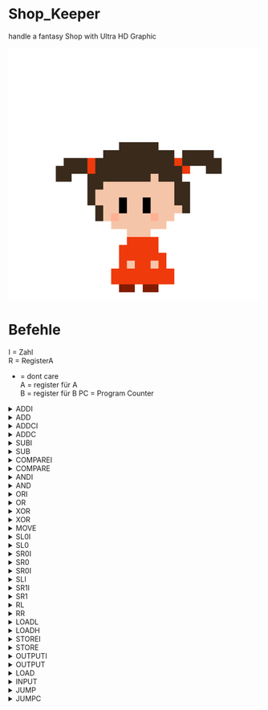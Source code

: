 # Shop_Keeper
handle a fantasy Shop with Ultra HD Graphic 

![alt text](https://github.com/MarcDod/Shop_keeper/blob/master/core/assets/npc/npc/child0.png?raw=true)

# Befehle
I = Zahl <br>
R = RegisterA <br>
- = dont care <br>
A = register für A <br>
B = register für B
PC = Program Counter

<details closed>
  <summary>ADDI</summary>
    &nbsp;&nbsp;&nbsp;0000 01II IIII AAAA <br>
    &nbsp;&nbsp;&nbsp;A = A + I und c = 0 <br> 
    &nbsp;&nbsp;&nbsp;<strong>Wenn</strong> (A + I) >= 2^16 <strong>dann:</strong> c = 1 und A = 2^16 - (A + I) <br>
    &nbsp;&nbsp;&nbsp;<strong>Wenn</strong> (A + I) = 0 <strong>dann:</strong> z = 1 sonst: z = 0
</details>
<details closed>
  <summary>ADD</summary>
    &nbsp;&nbsp;&nbsp;0000 00-- BBBB AAAA <br>
    &nbsp;&nbsp;&nbsp;A = A + B und c = 0 <br> 
    &nbsp;&nbsp;&nbsp;<strong>Wenn</strong> (A + B) >= 2^16 <strong>dann:</strong> c = 1 und A = 2^16 - (A + B) <br>
    &nbsp;&nbsp;&nbsp;<strong>Wenn</strong> (A + B) = 0 <strong>dann:</strong> z = 1 sonst: z = 0
</details>
<details closed>
  <summary>ADDCI</summary>
    &nbsp;&nbsp;&nbsp;0000 11II IIII AAAA <br>
    &nbsp;&nbsp;&nbsp;A = A + I und c = 0 <br> 
    &nbsp;&nbsp;&nbsp;<strong>Wenn</strong> (A + I + C) >= 2^16 <strong>dann:</strong> c = 1 und A = 2^16 - (A + I + C) <br>
    &nbsp;&nbsp;&nbsp;<strong>Wenn</strong> (A + I + C) = 0 <strong>dann:</strong> z = 1 sonst: z = 0
</details>
<details closed>
  <summary>ADDC</summary>
    &nbsp;&nbsp;&nbsp;0000 10-- BBBB AAAA <br>
    &nbsp;&nbsp;&nbsp;A = A + B + C und c = 0 <br> 
    &nbsp;&nbsp;&nbsp;<strong>Wenn</strong> (A + B + C) >= 2^16 <strong>dann:</strong> c = 1 und A = 2^16 - (A + B + C) <br>
    &nbsp;&nbsp;&nbsp;<strong>Wenn</strong> (A + B + C) = 0 <strong>dann:</strong> z = 1 sonst: z = 0
</details>
<details closed>
  <summary>SUBI</summary>
    &nbsp;&nbsp;&nbsp;0001 01II IIII AAAA <br>
    &nbsp;&nbsp;&nbsp;A = A - I und c = 0 <br> 
    &nbsp;&nbsp;&nbsp;<strong>Wenn</strong> (A - I) < 0 <strong>dann:</strong> c = 1 und A = 2^16 + (A - I) <br>
    &nbsp;&nbsp;&nbsp;<strong>Wenn</strong> (A - I ) = 0 <strong>dann:</strong> z = 1 sonst: z = 0
</details>
<details closed>
  <summary>SUB</summary>
    &nbsp;&nbsp;&nbsp;0001 00-- BBBB AAAA <br>
    &nbsp;&nbsp;&nbsp;A = A - B und c = 0 <br> 
    &nbsp;&nbsp;&nbsp;<strong>Wenn</strong> (A - B) < 0 <strong>dann:</strong> c = 1 und A = 2^16 + (A - B) <br>
    &nbsp;&nbsp;&nbsp;<strong>Wenn</strong> (A - B) = 0 <strong>dann:</strong> z = 1 sonst: z = 0
</details>
<details closed>
  <summary>COMPAREI</summary>
    &nbsp;&nbsp;&nbsp;0001 11II IIII AAAA <br>
    &nbsp;&nbsp;&nbsp;<strong>Wenn</strong> A < I <strong>dann:</strong> c = 1 und z = 0 <br>
    &nbsp;&nbsp;&nbsp;<strong>Wenn</strong> A > I <strong>dann:</strong> c = 0 und z = 0 <br> 
    &nbsp;&nbsp;&nbsp;<strong>sont</strong> c = 0 und z = 1 
</details>
<details closed>
  <summary>COMPARE</summary>
    &nbsp;&nbsp;&nbsp;0001 10-- BBBB AAAA <br>
    &nbsp;&nbsp;&nbsp;<strong>Wenn</strong> A < B <strong>dann:</strong> c = 1 und z = 0 <br>
    &nbsp;&nbsp;&nbsp;<strong>Wenn</strong> A > B <strong>dann:</strong> c = 0 und z = 0 <br> 
    &nbsp;&nbsp;&nbsp;<strong>sont</strong> c = 0 und z = 1 
</details>
<details closed>
  <summary>ANDI</summary>
    &nbsp;&nbsp;&nbsp;0010 01II IIII AAAA <br>
    &nbsp;&nbsp;&nbsp;A = A and I
</details>
<details closed>
  <summary>AND</summary>
    &nbsp;&nbsp;&nbsp;0010 00-- BBBB AAAA <br>
    &nbsp;&nbsp;&nbsp;A = A and B
</details>
<details closed>
  <summary>ORI</summary>
    &nbsp;&nbsp;&nbsp;0010 11II IIII AAAA <br>
    &nbsp;&nbsp;&nbsp;A = A or I
</details>
<details closed>
  <summary>OR</summary>
    &nbsp;&nbsp;&nbsp;0010 10-- BBBB AAAA <br>
    &nbsp;&nbsp;&nbsp;A = A or B
</details>
<details closed>
  <summary>XOR</summary>
    &nbsp;&nbsp;&nbsp;0011 01II IIII AAAA <br>
    &nbsp;&nbsp;&nbsp;A = A or I
</details>
<details closed>
  <summary>XOR</summary>
    &nbsp;&nbsp;&nbsp;0011 00-- BBBB AAAA <br>
    &nbsp;&nbsp;&nbsp;A = A or B
</details>
<details closed>
  <summary>MOVE</summary>
    &nbsp;&nbsp;&nbsp;0011 1--- BBBB AAAA <br>
    &nbsp;&nbsp;&nbsp;A = B
</details>
<details closed>
  <summary>SL0I</summary>
    &nbsp;&nbsp;&nbsp;0100 010- IIII AAAA <br>
    &nbsp;&nbsp;&nbsp;A << I mit 0 aufgefüllt
</details>
<details closed>
  <summary>SL0</summary>
    &nbsp;&nbsp;&nbsp;0100 000- BBBB AAAA <br>
    &nbsp;&nbsp;&nbsp;A << B mit 0 aufgefüllt
</details>
<details closed>
  <summary>SR0I</summary>
    &nbsp;&nbsp;&nbsp;0100 011- IIII AAAA <br>
    &nbsp;&nbsp;&nbsp;A >> I mit 0 aufgefüllt
</details>
<details closed>
  <summary>SR0</summary>
    &nbsp;&nbsp;&nbsp;0100 001- BBBB AAAA <br>
    &nbsp;&nbsp;&nbsp;A >> B mit 0 aufgefüllt
</details>
<details closed>
  <summary>SR0I</summary>
    &nbsp;&nbsp;&nbsp;0100 110- IIII AAAA <br>
    &nbsp;&nbsp;&nbsp;A << I mit 1 aufgefüllt
</details>
<details closed>
  <summary>SLI</summary>
    &nbsp;&nbsp;&nbsp;0100 100- BBBB AAAA <br>
    &nbsp;&nbsp;&nbsp;A << B mit 1 aufgefüllt
</details>
<details closed>
  <summary>SR1I</summary>
    &nbsp;&nbsp;&nbsp;0100 111- IIII AAAA <br>
    &nbsp;&nbsp;&nbsp;A >> I mit 1 aufgefüllt
</details>
<details closed>
  <summary>SR1</summary>
    &nbsp;&nbsp;&nbsp;0100 101- BBBB AAAA <br>
    &nbsp;&nbsp;&nbsp;A >> B mit 1 aufgefüllt
</details>
<details closed>
  <summary>RL</summary>
    &nbsp;&nbsp;&nbsp;0101 0--- BBBB AAAA <br>
    &nbsp;&nbsp;&nbsp;A = B[14 - 0] & B[15] <br>
    &nbsp;&nbsp;&nbsp;<strong>Wenn</strong> B[15] == 1 <strong>dann:</strong> c = 1 <strong>sonst:</strong> c = 0 <br>
</details>
<details closed>
  <summary>RR</summary>
    &nbsp;&nbsp;&nbsp;0101 1--- BBBB AAAA <br>
    &nbsp;&nbsp;&nbsp;A = B[0] & B[15 - 1] <br>
    &nbsp;&nbsp;&nbsp;<strong>Wenn</strong> B[0] == 1 <strong>dann:</strong> c = 1 <strong>sonst:</strong> c = 0 <br>
</details>
<details closed>
  <summary>LOADL</summary>
    &nbsp;&nbsp;&nbsp;0111 IIII IIII AAAA <br>
    &nbsp;&nbsp;&nbsp;A = A[15 - 8] & I <br>
</details>
<details closed>
  <summary>LOADH</summary>
    &nbsp;&nbsp;&nbsp;0111 IIII IIII AAAA <br>
    &nbsp;&nbsp;&nbsp;A = I & A[7 - 0] <br>
</details>
<details closed>
  <summary>STOREI</summary>
    &nbsp;&nbsp;&nbsp;1001 01II IIII AAAA <br>
    &nbsp;&nbsp;&nbsp;RAM(A) = I <br>
</details>
<details closed>
  <summary>STORE</summary>
    &nbsp;&nbsp;&nbsp;1001 00-- B AAAA <br>
    &nbsp;&nbsp;&nbsp;RAM(A) = B <br>
</details>
<details closed>
  <summary>OUTPUTI</summary>
    &nbsp;&nbsp;&nbsp;1001 11II IIII AAAA<br>
    &nbsp;&nbsp;&nbsp;OUTPUT(A) = I <br>
</details>
<details closed>
  <summary>OUTPUT</summary>
    &nbsp;&nbsp;&nbsp;1001 10-- BBBB AAAA<br>
    &nbsp;&nbsp;&nbsp;OUTPUT(A) = B <br>
</details>
<details closed>
  <summary>LOAD</summary>
    &nbsp;&nbsp;&nbsp;110- ---- BBBB AAAA<br>
    &nbsp;&nbsp;&nbsp;A = RAM(B) <br>
</details>
<details closed>
  <summary>INPUT</summary>
    &nbsp;&nbsp;&nbsp;1001 10-- BBBB AAAA<br>
    &nbsp;&nbsp;&nbsp;A = INPUT(B)<br>
</details>
<details closed>
  <summary>JUMP</summary>
    &nbsp;&nbsp;&nbsp;1011 ---- BBBB AAAA<br>
    &nbsp;&nbsp;&nbsp;A = PC<br>
    &nbsp;&nbsp;&nbsp;PC = B<br>
</details>
<details closed>
  <summary>JUMPC</summary>
    &nbsp;&nbsp;&nbsp;1010 0-1- BBBB AAAA<br>
    &nbsp;&nbsp;&nbsp;<strong>Wenn:</strong> C = 1 <strong>Dann:</strong> ```diff ! JUMP ``` 
</details>
